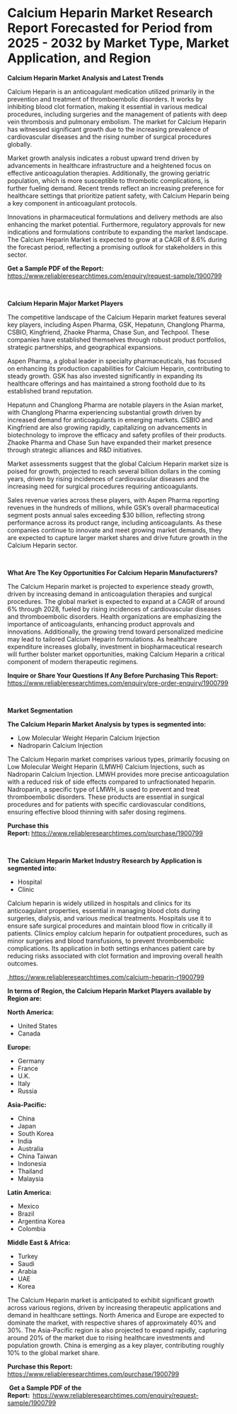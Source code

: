 <p><h1>Calcium Heparin Market Research Report Forecasted for Period from 2025 -  2032 by Market Type, Market Application, and Region</h1></p><p><strong>Calcium Heparin Market Analysis and Latest Trends</strong></p>
<p><p>Calcium Heparin is an anticoagulant medication utilized primarily in the prevention and treatment of thromboembolic disorders. It works by inhibiting blood clot formation, making it essential in various medical procedures, including surgeries and the management of patients with deep vein thrombosis and pulmonary embolism. The market for Calcium Heparin has witnessed significant growth due to the increasing prevalence of cardiovascular diseases and the rising number of surgical procedures globally.</p><p>Market growth analysis indicates a robust upward trend driven by advancements in healthcare infrastructure and a heightened focus on effective anticoagulation therapies. Additionally, the growing geriatric population, which is more susceptible to thrombotic complications, is further fueling demand. Recent trends reflect an increasing preference for healthcare settings that prioritize patient safety, with Calcium Heparin being a key component in anticoagulant protocols. </p><p>Innovations in pharmaceutical formulations and delivery methods are also enhancing the market potential. Furthermore, regulatory approvals for new indications and formulations contribute to expanding the market landscape. The Calcium Heparin Market is expected to grow at a CAGR of 8.6% during the forecast period, reflecting a promising outlook for stakeholders in this sector.</p></p>
<p><strong>Get a Sample PDF of the Report:&nbsp;</strong> <a href="https://www.reliableresearchtimes.com/enquiry/request-sample/1900799?utm_campaign=3638&utm_medium=2&utm_source=Github&utm_content=ia&utm_term=19042025&utm_id=calcium-heparin">https://www.reliableresearchtimes.com/enquiry/request-sample/1900799</a></p>
<p>&nbsp;</p>
<p><strong>Calcium Heparin Major Market Players</strong></p>
<p><p>The competitive landscape of the Calcium Heparin market features several key players, including Aspen Pharma, GSK, Hepatunn, Changlong Pharma, CSBIO, Kingfriend, Zhaoke Pharma, Chase Sun, and Techpool. These companies have established themselves through robust product portfolios, strategic partnerships, and geographical expansions.</p><p>Aspen Pharma, a global leader in specialty pharmaceuticals, has focused on enhancing its production capabilities for Calcium Heparin, contributing to steady growth. GSK has also invested significantly in expanding its healthcare offerings and has maintained a strong foothold due to its established brand reputation.</p><p>Hepatunn and Changlong Pharma are notable players in the Asian market, with Changlong Pharma experiencing substantial growth driven by increased demand for anticoagulants in emerging markets. CSBIO and Kingfriend are also growing rapidly, capitalizing on advancements in biotechnology to improve the efficacy and safety profiles of their products. Zhaoke Pharma and Chase Sun have expanded their market presence through strategic alliances and R&D initiatives.</p><p>Market assessments suggest that the global Calcium Heparin market size is poised for growth, projected to reach several billion dollars in the coming years, driven by rising incidences of cardiovascular diseases and the increasing need for surgical procedures requiring anticoagulants. </p><p>Sales revenue varies across these players, with Aspen Pharma reporting revenues in the hundreds of millions, while GSK’s overall pharmaceutical segment posts annual sales exceeding $30 billion, reflecting strong performance across its product range, including anticoagulants. As these companies continue to innovate and meet growing market demands, they are expected to capture larger market shares and drive future growth in the Calcium Heparin sector.</p></p>
<p>&nbsp;</p>
<p><strong>What Are The Key Opportunities For Calcium Heparin Manufacturers?</strong></p>
<p><p>The Calcium Heparin market is projected to experience steady growth, driven by increasing demand in anticoagulation therapies and surgical procedures. The global market is expected to expand at a CAGR of around 6% through 2028, fueled by rising incidences of cardiovascular diseases and thromboembolic disorders. Health organizations are emphasizing the importance of anticoagulants, enhancing product approvals and innovations. Additionally, the growing trend toward personalized medicine may lead to tailored Calcium Heparin formulations. As healthcare expenditure increases globally, investment in biopharmaceutical research will further bolster market opportunities, making Calcium Heparin a critical component of modern therapeutic regimens.</p></p>
<p><strong>Inquire or Share Your Questions If Any Before Purchasing This Report:</strong> <a href="https://www.reliableresearchtimes.com/enquiry/pre-order-enquiry/1900799?utm_campaign=3638&utm_medium=2&utm_source=Github&utm_content=ia&utm_term=19042025&utm_id=calcium-heparin">https://www.reliableresearchtimes.com/enquiry/pre-order-enquiry/1900799</a></p>
<p>&nbsp;</p>
<p><strong>Market Segmentation</strong></p>
<p><strong>The Calcium Heparin Market Analysis by types is segmented into:</strong></p>
<p><ul><li>Low Molecular Weight Heparin Calcium Injection</li><li>Nadroparin Calcium Injection</li></ul></p>
<p><p>The Calcium Heparin market comprises various types, primarily focusing on Low Molecular Weight Heparin (LMWH) Calcium Injections, such as Nadroparin Calcium Injection. LMWH provides more precise anticoagulation with a reduced risk of side effects compared to unfractionated heparin. Nadroparin, a specific type of LMWH, is used to prevent and treat thromboembolic disorders. These products are essential in surgical procedures and for patients with specific cardiovascular conditions, ensuring effective blood thinning with safer dosing regimens.</p></p>
<p><strong>Purchase this Report:&nbsp;</strong><a href="https://www.reliableresearchtimes.com/purchase/1900799?utm_campaign=3638&utm_medium=2&utm_source=Github&utm_content=ia&utm_term=19042025&utm_id=calcium-heparin">https://www.reliableresearchtimes.com/purchase/1900799</a></p>
<p>&nbsp;</p>
<p><strong>The Calcium Heparin Market Industry Research by Application is segmented into:</strong></p>
<p><ul><li>Hospital</li><li>Clinic</li></ul></p>
<p><p>Calcium heparin is widely utilized in hospitals and clinics for its anticoagulant properties, essential in managing blood clots during surgeries, dialysis, and various medical treatments. Hospitals use it to ensure safe surgical procedures and maintain blood flow in critically ill patients. Clinics employ calcium heparin for outpatient procedures, such as minor surgeries and blood transfusions, to prevent thromboembolic complications. Its application in both settings enhances patient care by reducing risks associated with clot formation and improving overall health outcomes.</p></p>
<p><a href="https://www.reliableresearchtimes.com/calcium-heparin-r1900799?utm_campaign=3638&utm_medium=2&utm_source=Github&utm_content=ia&utm_term=19042025&utm_id=calcium-heparin">&nbsp;https://www.reliableresearchtimes.com/calcium-heparin-r1900799</a></p>
<p><strong>In terms of Region, the Calcium Heparin Market Players available by Region are:</strong></p>
<p>
    <p> <strong> North America: </strong>
        <ul>
            <li>United States</li>
            <li>Canada</li>
        </ul>
        </p> 
    <p> <strong> Europe: </strong>
        <ul>
            <li>Germany</li>
            <li>France</li>
            <li>U.K.</li>
            <li>Italy</li>
            <li>Russia</li>
        </ul>
        </p> 
    <p> <strong> Asia-Pacific: </strong>
        <ul>
            <li>China</li>
            <li>Japan</li>
            <li>South Korea</li>
            <li>India</li>
            <li>Australia</li>
            <li>China Taiwan</li>
            <li>Indonesia</li>
            <li>Thailand</li>
            <li>Malaysia</li>
        </ul>
        </p> 
    <p> <strong> Latin America: </strong>
        <ul>
            <li>Mexico</li>
            <li>Brazil</li>
            <li>Argentina Korea</li>
            <li>Colombia</li>
        </ul>
        </p> 
    <p> <strong> Middle East & Africa: </strong>
        <ul>
            <li>Turkey</li>
            <li>Saudi</li>
            <li>Arabia</li>
            <li>UAE</li>
            <li>Korea</li>
        </ul>
    </p>
    </p>
<p><p>The Calcium Heparin market is anticipated to exhibit significant growth across various regions, driven by increasing therapeutic applications and demand in healthcare settings. North America and Europe are expected to dominate the market, with respective shares of approximately 40% and 30%. The Asia-Pacific region is also projected to expand rapidly, capturing around 20% of the market due to rising healthcare investments and population growth. China is emerging as a key player, contributing roughly 10% to the global market share.</p></p>
<p><strong>Purchase this Report: </strong><a href="https://www.reliableresearchtimes.com/purchase/1900799?utm_campaign=3638&utm_medium=2&utm_source=Github&utm_content=ia&utm_term=19042025&utm_id=calcium-heparin">https://www.reliableresearchtimes.com/purchase/1900799</a></p>
<p>&nbsp;<strong>Get a Sample PDF of the Report:&nbsp;&nbsp;</strong><a href="https://www.reliableresearchtimes.com/enquiry/request-sample/1900799?utm_campaign=3638&utm_medium=2&utm_source=Github&utm_content=ia&utm_term=19042025&utm_id=calcium-heparin">https://www.reliableresearchtimes.com/enquiry/request-sample/1900799</a></p>
<p><strong></strong></p>
<p><p></p><p></p><p></p></p>